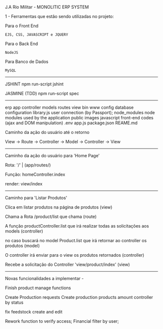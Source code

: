 J.A Rio Militar - MONOLITIC ERP SYSTEM

1 - Ferramentas que estão sendo utilizadas no projeto:

Para o Front End

	EJS, CSS, JAVASCRIPT e JQUERY

Para o Back End

	NodeJS

Para Banco de Dados
	
	MySQL

--------------------------------------------------

JSHINT
npm run-script jshint

JASMINE (TDD)
npm run-script spec

--------------------------------------------------

erp
	app
		controller
		models
		routes
		view
	bin
		www
	config
		database configuration
		library.js
		user connection (by Passport); 
	node_modules
		node modules used by the application
	public
		images
		javascript front-end codes (ajax and DOM manipulation)
	.env
	app.js
	package.json
	REAME.md


Caminho da ação do usuário até o retorno

View -> Route -> Controller -> Model -> Controller -> View

--------------------------------------------------

Caminho da ação do usuário para 'Home Page'

Rota: '/' | (app/routes/)

Função: homeController.index

render: view/index

---------------------------------------------------

Caminho para 'Listar Produtos'

Clica em listar produtos na página de produtos (view)

Chama a Rota /product/list que chama (route)

A função productController.list que irá realizar todas as solicitações aos models (controller)

no caso buscará no model Product.list que irá retornar ao controller os produtos (model)

O controller irá enviar para o view os produtos retornados (controller)

Recebe a solicitação do Controller 'view/product/index' (view)


---------------------------------------------------

Novas funcionalidades a implementar - 

Finish product manage functions

Create Production requests
	Create production products amount controller by status

fix feedstock create and edit

Rework function to verify access;
Financial filter by user;